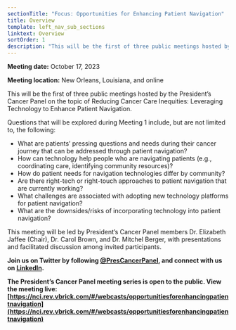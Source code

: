 ```yaml
---
sectionTitle: "Focus: Opportunities for Enhancing Patient Navigation"
title: Overview
template: left_nav_sub_sections
linktext: Overview
sortOrder: 1
description: "This will be the first of three public meetings hosted by the President’s Cancer Panel on the topic of Reducing Cancer Care Inequities: Leveraging Technology to Enhance Patient Navigation."
---
```


**Meeting date:** October 17, 2023

**Meeting location:** New Orleans, Louisiana, and online

This will be the first of three public meetings hosted by the President’s Cancer Panel on the topic of Reducing Cancer Care Inequities: Leveraging Technology to Enhance Patient Navigation.

Questions that will be explored during Meeting 1 include, but are not limited to, the following:

- What are patients’ pressing questions and needs during their cancer journey that can be addressed through patient navigation?
- How can technology help people who are navigating patients (e.g., coordinating care, identifying community resources)?
- How do patient needs for navigation technologies differ by community?
- Are there right-tech or right-touch approaches to patient navigation that are currently working?
- What challenges are associated with adopting new technology platforms for patient navigation?
- What are the downsides/risks of incorporating technology into patient navigation?

This meeting will be led by President’s Cancer Panel members Dr. Elizabeth Jaffee (Chair), Dr. Carol Brown, and Dr. Mitchel Berger, with presentations and facilitated discussion among invited participants.

**Join us on Twitter by following [@PresCancerPanel](https://twitter.com/PresCancerPanel), and connect with us on [LinkedIn](https://www.linkedin.com/company/president's-cancer-panel/).**

**The President’s Cancer Panel meeting series is open to the public. View the meeting live: [https://nci.rev.vbrick.com/#/webcasts/opportunitiesforenhancingpatientnavigation](https://nci.rev.vbrick.com/#/webcasts/opportunitiesforenhancingpatientnavigation)**


